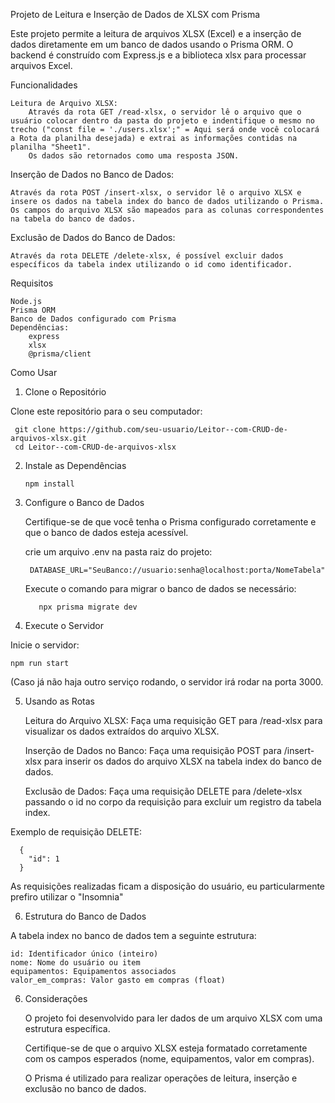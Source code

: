 Projeto de Leitura e Inserção de Dados de XLSX com Prisma

Este projeto permite a leitura de arquivos XLSX (Excel) e a inserção de dados diretamente em um banco de dados usando o Prisma ORM. O backend é construído com Express.js e a biblioteca xlsx para processar arquivos Excel.

Funcionalidades

    Leitura de Arquivo XLSX:
        Através da rota GET /read-xlsx, o servidor lê o arquivo que o usuário colocar dentro da pasta do projeto e indentifique o mesmo no trecho ("const file = './users.xlsx';" = Aqui será onde você colocará a Rota da planilha desejada) e extrai as informações contidas na planilha "Sheet1".
        Os dados são retornados como uma resposta JSON.
Inserção de Dados no Banco de Dados:

    Através da rota POST /insert-xlsx, o servidor lê o arquivo XLSX e insere os dados na tabela index do banco de dados utilizando o Prisma.
    Os campos do arquivo XLSX são mapeados para as colunas correspondentes na tabela do banco de dados.


Exclusão de Dados do Banco de Dados:

    Através da rota DELETE /delete-xlsx, é possível excluir dados específicos da tabela index utilizando o id como identificador.

Requisitos

    Node.js
    Prisma ORM
    Banco de Dados configurado com Prisma
    Dependências:
        express
        xlsx
        @prisma/client


Como Usar
1. Clone o Repositório

Clone este repositório para o seu computador:

     git clone https://github.com/seu-usuario/Leitor--com-CRUD-de-arquivos-xlsx.git
     cd Leitor--com-CRUD-de-arquivos-xlsx
     
2. Instale as Dependências

       npm install

3. Configure o Banco de Dados

    Certifique-se de que você tenha o Prisma configurado corretamente e que o banco de dados esteja acessível.
 

   crie um arquivo .env na pasta raiz do projeto:

        DATABASE_URL="SeuBanco://usuario:senha@localhost:porta/NomeTabela"
   
   Execute o comando para migrar o banco de dados se necessário:

          npx prisma migrate dev
4. Execute o Servidor

Inicie o servidor:

    npm run start

(Caso já não haja outro serviço rodando, o servidor irá rodar na porta 3000.




5. Usando as Rotas

    Leitura do Arquivo XLSX: Faça uma requisição GET para /read-xlsx para visualizar os dados extraídos do arquivo XLSX.
   
    Inserção de Dados no Banco: Faça uma requisição POST para /insert-xlsx para inserir os dados do arquivo XLSX na tabela index do banco de dados.

    Exclusão de Dados: Faça uma requisição DELETE para /delete-xlsx passando o id no corpo da requisição para excluir um registro da tabela index.

Exemplo de requisição DELETE:
      
      {
        "id": 1
      }

As requisições realizadas ficam a disposição do usuário, eu particularmente prefiro utilizar o "Insomnia"
   
6. Estrutura do Banco de Dados

A tabela index no banco de dados tem a seguinte estrutura:

    id: Identificador único (inteiro)
    nome: Nome do usuário ou item
    equipamentos: Equipamentos associados
    valor_em_compras: Valor gasto em compras (float)


    
6. Considerações

    O projeto foi desenvolvido para ler dados de um arquivo XLSX com uma estrutura específica.
   
    Certifique-se de que o arquivo XLSX esteja formatado corretamente com os campos esperados (nome, equipamentos, valor em compras).
   
    O Prisma é utilizado para realizar operações de leitura, inserção e exclusão no banco de dados.
       





